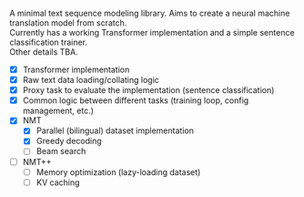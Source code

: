 A minimal text sequence modeling library. Aims to create a neural machine translation model from scratch.  
Currently has a working Transformer implementation and a simple sentence classification trainer.  
Other details TBA.

- [x] Transformer implementation
- [x] Raw text data loading/collating logic
- [x] Proxy task to evaluate the implementation (sentence classification)
- [x] Common logic between different tasks (training loop, config management, etc.)
- [x] NMT
  - [x] Parallel (bilingual) dataset implementation
  - [x] Greedy decoding
  - [ ] Beam search
- [ ] NMT++
  - [ ] Memory optimization (lazy-loading dataset)
  - [ ] KV caching
